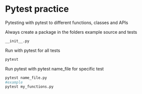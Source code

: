 # Pytest practice

<p align="justify">
Pytesting with pytest to different functions, classes and APIs 
</p>

<p align="justify">
Always create a package in the folders example source and tests
</p>

```bash
__init__.py
```
<p align="justify">
Run with pytest for all tests
</p>

```bash
pytest
```
<p align="justify">
Run pytest with pytest name_file for specific test
</p>

```bash
pytest name_file.py
#example
pytest my_functions.py
```